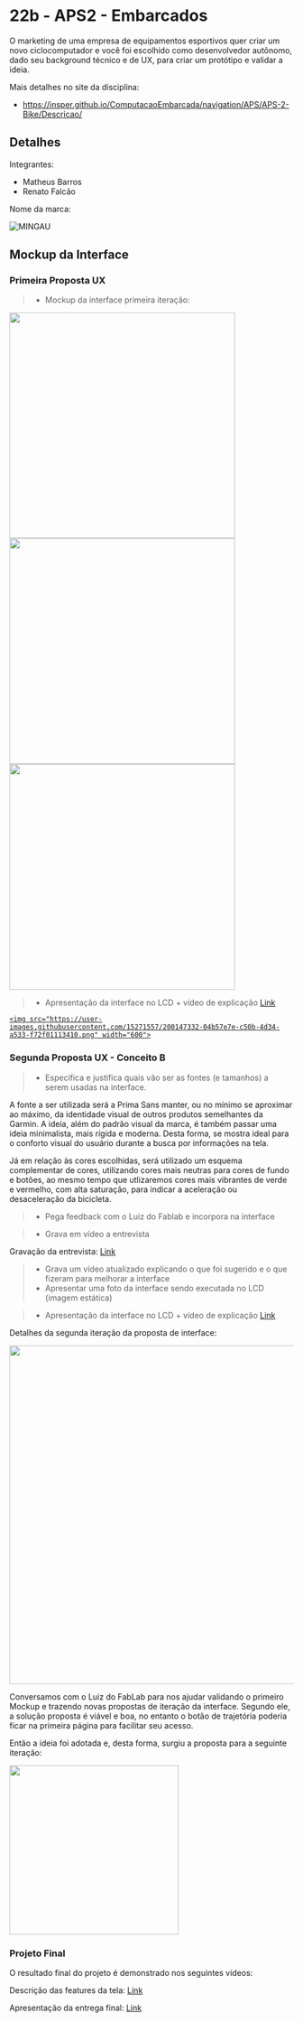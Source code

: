 # 22b - APS2 - Embarcados

O marketing de uma empresa de equipamentos esportivos quer criar um novo ciclocomputador e você foi escolhido como desenvolvedor autônomo, dado seu background técnico e de UX, para criar um protótipo e validar a ideia.

Mais detalhes no site da disciplina:

- https://insper.github.io/ComputacaoEmbarcada/navigation/APS/APS-2-Bike/Descricao/

## Detalhes

Integrantes:

- Matheus Barros
- Renato Falcão

Nome da marca:

![MINGAU](https://user-images.githubusercontent.com/15271557/204890331-465f5df4-5d54-47c5-bfc2-d53616ce84ce.png)

## Mockup da Interface

### Primeira Proposta UX

> - Mockup da interface primeira iteração:

<img src="https://user-images.githubusercontent.com/15271557/200141427-d5c83171-4e81-46ea-a1fa-54a712ce06a7.png" width="400"/>
<img src="https://user-images.githubusercontent.com/15271557/200141981-1ef58cd2-ad92-42e0-9dde-43d2ce5f8eb4.png" width="400"/>
<img src="https://user-images.githubusercontent.com/15271557/200141863-ae777122-4aa2-46c7-acdf-9085d04e0661.png" width="400"/>

> - Apresentação da interface no LCD + vídeo de explicação [Link](https://youtu.be/LO3ccLeY09c)

[`<img src="https://user-images.githubusercontent.com/15271557/200147332-04b57e7e-c50b-4d34-a533-f72f01113410.png" width="600">`](https://youtu.be/RlPm2haGQgU)

### Segunda Proposta UX - Conceito B

> - Especifica e justifica quais vão ser as fontes (e tamanhos) a serem usadas na interface.

A fonte a ser utilizada será a Prima Sans manter, ou no mínimo se aproximar ao máximo, da identidade visual de outros produtos semelhantes da Garmin. A ideia, além do padrão visual da marca, é também passar uma ideia minimalista, mais rígida e moderna. Desta forma, se mostra ideal para o conforto visual do usuário durante a busca por informações na tela.

Já em relação às cores escolhidas, será utilizado um esquema complementar de cores, utilizando cores mais neutras para cores de fundo e botões, ao mesmo tempo que utlizaremos cores mais vibrantes de verde e vermelho, com alta saturação, para indicar a aceleração ou desaceleração da bicicleta.

> - Pega feedback com o Luiz do Fablab e incorpora na interface

> - Grava em vídeo a entrevista

Gravação da entrevista: [Link](https://youtu.be/BDjTYk73Tqw)

> - Grava um vídeo atualizado explicando o que foi sugerido e o que fizeram para melhorar a interface
> - Apresentar uma foto da interface sendo executada no LCD (imagem estática)

> - Apresentação da interface no LCD + vídeo de explicação [Link](https://youtu.be/RlPm2haGQgU)

Detalhes da segunda iteração da proposta de interface:  

[<img src="https://user-images.githubusercontent.com/15271557/200148410-76ad16e1-f939-4559-96ae-5768edee21b5.png" width="600">](https://youtu.be/BDjTYk73Tqw)

Conversamos com o Luiz do FabLab para nos ajudar validando o primeiro Mockup e trazendo novas propostas de iteração da interface. Segundo ele, a solução proposta é viável e boa, no entanto o botão de trajetória poderia ficar na primeira página para facilitar seu acesso.

Então a ideia foi adotada e, desta forma, surgiu a proposta para a seguinte iteração:

<img src="https://user-images.githubusercontent.com/15271557/200144057-32e77fe8-571f-44be-9135-238ea481a0b8.png" width="300"/>

### Projeto Final

O resultado final do projeto é demonstrado nos seguintes vídeos:

Descrição das features da tela: [Link](https://www.youtube.com/shorts/4SOKId1LtBI)

Apresentação da entrega final: [Link](https://www.youtube.com/watch?v=fa1Gd-swDpY&ab_channel=teteubarros)
